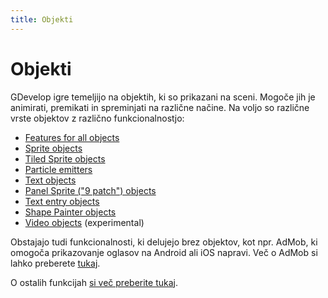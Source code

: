 ```yaml
---
title: Objekti
---
```

# Objekti

GDevelop igre temeljijo na objektih, ki so prikazani na sceni. Mogoče jih je animirati, premikati in spreminjati na različne načine. Na voljo so različne vrste objektov z različno funkcionalnostjo:

* [Features for all objects](/gdevelop5/objects/base_object)
* [Sprite objects](/gdevelop5/objects/sprite)
* [Tiled Sprite objects](/gdevelop5/objects/tiled_sprite)
* [Particle emitters](/gdevelop5/objects/particles_emitter)
* [Text objects](/gdevelop5/objects/text)
* [Panel Sprite ("9 patch") objects](/gdevelop5/objects/panel_sprite)
* [Text entry objects](/gdevelop5/objects/text_entry)
* [Shape Painter objects](/gdevelop5/objects/shape_painter)
* [Video objects](/gdevelop5/objects/video) (experimental)

Obstajajo tudi funkcionalnosti, ki delujejo brez objektov, kot npr. AdMob, ki omogoča prikazovanje oglasov na Android ali iOS napravi. Več o AdMob si lahko preberete [tukaj](/gdevelop5/all-features/admob).

O ostalih funkcijah [si več preberite tukaj](/gdevelop5/all-features).